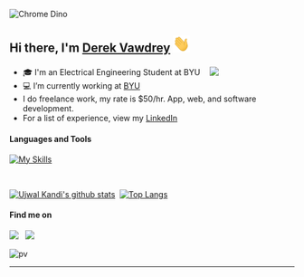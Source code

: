 
![Chrome Dino](https://mir-s3-cdn-cf.behance.net/project_modules/max_1200/4ff07986208593.5d9a654e92f36.gif)


<h2 align="left">Hi there, I'm <a href="https://www.linkedin.com/in/derek-vawdrey-536161b2/" target="_blank" rel="noopener noreferrer">Derek Vawdrey</a> <img src="https://raw.githubusercontent.com/ABSphreak/ABSphreak/master/gifs/Hi.gif" height="30" width="30" />
 
<a href="https://github.com/derekvawdrey"><img align='right' src='https://github.com/UjwalKandi/UjwalKandi/blob/changes-to-readme/svg/87202985-820dcb80-c2b6-11ea-9f56-7ec461c497c3.gif' width='150"'></a></h2>

- 🎓 I'm an Electrical Engineering Student at BYU
- 💻 I’m currently working at [BYU](https://education.byu.edu/)
- I do freelance work, my rate is $50/hr. App, web, and software development.
- For a list of experience, view my [LinkedIn](https://www.linkedin.com/in/derek-vawdrey-536161b2/details/experience/)

#### Languages and Tools 
[![My Skills](https://skillicons.dev/icons?i=vue,ts,sass,redis,react,raspberrypi,py,postman,postgres,php,nodejs,nginx,mysql,linux,jquery,js,java,html,css,bootstrap,heroku,gradle,git,flutter,firebase,docker,django,c,cpp,aws,androidstudio)](https://skillicons.dev)

<br />

[![Ujwal Kandi's github stats](https://github-readme-stats.ujwalkandi.vercel.app/api?username=derekvawdrey&count_private=true&show_icons=true&theme=blue-green&hide_rank=false&hide=stars&include_all_commits=true)](https://github.com/derekvawdrey?tab=repositories)&nbsp;&nbsp;[![Top Langs](https://github-readme-stats.ujwalkandi.vercel.app/api/top-langs/?username=derekvawdrey&layout=compact&langs_count=6&theme=blue-green)](https://github.com/derekvawdrey)


#### Find me on  

 <p align='left'>
   <a href="https://www.linkedin.com/in/derek-vawdrey-536161b2/" target="_blank"><img height="25" src="https://raw.githubusercontent.com/UjwalKandi/UjwalKandi/changes-to-readme/svg/linkedin%20rect.svg"></a>&nbsp;&nbsp;
 <a href="https://github.com/derekvawdrey" target="_blank"><img height="25" src="https://raw.githubusercontent.com/UjwalKandi/UjwalKandi/changes-to-readme/svg/github%20rect.svg"></a>&nbsp;&nbsp;

  
 </p>

![pv](https://pageview.vercel.app/?github_user=derekvawdrey)


-----
